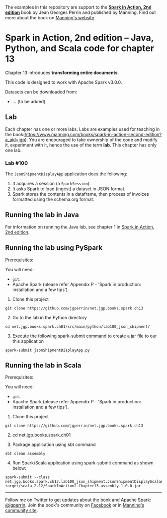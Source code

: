 The examples in this repository are support to the **[Spark in Action, 2nd edition](http://jgp.net/sia)** book by Jean Georges Perrin and published by Manning. Find out more about the book on [Manning's website](http://jgp.net/sia).
  
# Spark in Action, 2nd edition – Java, Python, and Scala code for chapter 13

Chapter 13 introduces **transforming entire documents**.

This code is designed to work with Apache Spark v3.0.0.

Datasets can be downloaded from:
* ... (to be added)

## Lab

Each chapter has one or more labs. Labs are examples used for teaching in the book(https://www.manning.com/books/spark-in-action-second-edition?a_aid=jgp). You are encouraged to take ownership of the code and modify it, experiment with it, hence the use of the term **lab**. This chapter has only one lab.

### Lab \#100

The `JsonShipmentDisplayApp` application does the following:

1.	It acquires a session (a `SparkSession`).
2.	It asks Spark to load (ingest) a dataset in JSON format.
3.	Spark stores the contents in a dataframe, then process of invoices formatted using the schema.org format.

## Running the lab in Java

For information on running the Java lab, see chapter 1 in [Spark in Action, 2nd edition](http://jgp.net/sia).

## Running the lab using PySpark

Prerequisites:

You will need:
 * `git`.
 * Apache Spark (please refer Appendix P - 'Spark in production: installation and a few tips').

1. Clone this project

```
git clone https://github.com/jgperrin/net.jgp.books.spark.ch13
```

2. Go to the lab in the Python directory

```
cd net.jgp.books.spark.ch01/src/main/python/lab100_json_shipment/
```

3. Execute the following spark-submit command to create a jar file to our this application

 ```
spark-submit jsonShipmentDisplayApp.py
 ```

## Running the lab in Scala


Prerequisites:

You will need:
 * `git`.
 * Apache Spark (please refer Appendix P - 'Spark in production: installation and a few tips'). 

1. Clone this project

```
git clone https://github.com/jgperrin/net.jgp.books.spark.ch13
```

2. cd net.jgp.books.spark.ch01

3. Package application using sbt command

```
sbt clean assembly
```

4. Run Spark/Scala application using spark-submit command as shown below:

```
spark-submit --class net.jgp.books.spark.ch13.lab100_json_shipment.JsonShipmentDisplayScalaApp target/scala-2.12/SparkInAction2-Chapter13-assembly-1.0.0.jar
```



---

Follow me on Twitter to get updates about the book and Apache Spark: [@jgperrin](https://twitter.com/jgperrin). Join the book's community on [Facebook](https://fb.com/SparkInAction/) or in [Manning's community site](https://forums.manning.com/forums/spark-in-action-second-edition?a_aid=jgp).

[1]: https://data.cityofnewyork.us